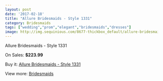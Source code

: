 ```yaml
---
layout: post
date: '2017-02-18'
title: "Allure Bridesmaids - Style 1331"
category: Bridesmaids
tags: ["wedding","prom","elegant","bridesmaids","dresses"]
image: http://img.sequinious.com/8677-thickbox_default/allure-bridesmaids-style-1331.jpg
---
```

Allure Bridesmaids - Style 1331

On Sales: **$223.99**
<a href="https://www.sequinious.com/bridesmaids/3700-allure-bridesmaids-style-1331.html"><amp-img layout="responsive" width="600" height="600" src="//img.sequinious.com/8677-thickbox_default/allure-bridesmaids-style-1331.jpg" alt="Allure Bridesmaids - Style 1331 0" /></a>
<a href="https://www.sequinious.com/bridesmaids/3700-allure-bridesmaids-style-1331.html"><amp-img layout="responsive" width="600" height="600" src="//img.sequinious.com/8678-thickbox_default/allure-bridesmaids-style-1331.jpg" alt="Allure Bridesmaids - Style 1331 1" /></a>

Buy it: [Allure Bridesmaids - Style 1331](https://www.sequinious.com/bridesmaids/3700-allure-bridesmaids-style-1331.html "Allure Bridesmaids - Style 1331")

View more: [Bridesmaids](https://www.sequinious.com/3-bridesmaids "Bridesmaids")